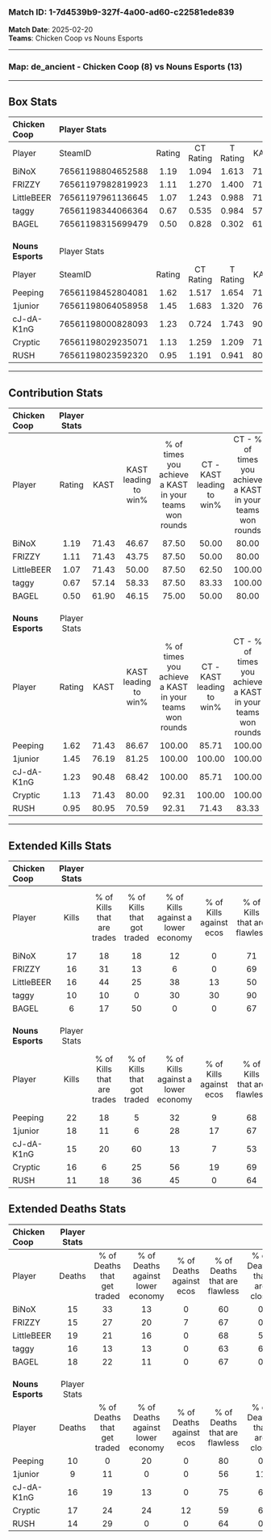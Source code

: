 ### Match ID: 1-7d4539b9-327f-4a00-ad60-c22581ede839  
**Match Date**: 2025-02-20  
**Teams**: Chicken Coop vs Nouns Esports  

---  

### **Map**: de_ancient - Chicken Coop (8) vs Nouns Esports (13)  
---  

## Box Stats  

| **Chicken Coop**  | Player Stats      |        |           |          |       |       |       |         |        |      |     |
| :- | :- | :-: | :-: | :-: | :-: | :-: | :-: | :-: | :-: | :-: | :-: |
| Player            | SteamID           | Rating | CT Rating | T Rating | KAST  |  ADR  | Kills | Assists | Deaths | K/D  | HS% |
| BiNoX             | 76561198804652588 |  1.19  |   1.094   |  1.613   | 71.43 | 79.4  |  17   |    7    |   15   | 1.13 | 35  |
| FRIZZY            | 76561197982819923 |  1.11  |   1.270   |  1.400   | 71.43 | 75.0  |  16   |    1    |   15   | 1.07 | 62  |
| LittleBEER        | 76561197961136645 |  1.07  |   1.243   |  0.988   | 71.43 | 86.7  |  16   |    6    |   19   | 0.84 | 25  |
| taggy             | 76561198344066364 |  0.67  |   0.535   |  0.984   | 57.14 | 55.1  |  10   |    3    |   16   | 0.63 | 30  |
| BAGEL             | 76561198315699479 |  0.50  |   0.828   |  0.302   | 61.90 | 52.9  |   6   |    6    |   18   | 0.33 | 50  |
|                   |                   |        |           |          |       |       |       |         |        |      |     |
|                   |                   |        |           |          |       |       |       |         |        |      |     |
|                   |                   |        |           |          |       |       |       |         |        |      |     |
| **Nouns Esports** | Player Stats      |        |           |          |       |       |       |         |        |      |     |
| Player            | SteamID           | Rating | CT Rating | T Rating | KAST  |  ADR  | Kills | Assists | Deaths | K/D  | HS% |
| Peeping           | 76561198452804081 |  1.62  |   1.517   |  1.654   | 71.43 | 112.7 |  22   |    5    |   10   | 2.20 | 59  |
| 1junior           | 76561198064058958 |  1.45  |   1.683   |  1.320   | 76.19 | 94.1  |  18   |    4    |   9    | 2.00 | 27  |
| cJ-dA-K1nG        | 76561198000828093 |  1.23  |   0.724   |  1.743   | 90.48 | 81.7  |  15   |    7    |   16   | 0.94 | 53  |
| Cryptic           | 76561198029235071 |  1.13  |   1.259   |  1.209   | 71.43 | 92.2  |  16   |    5    |   17   | 0.94 | 50  |
| RUSH              | 76561198023592320 |  0.95  |   1.191   |  0.941   | 80.95 | 53.7  |  11   |    5    |   14   | 0.79 | 36  |
---  

## Contribution Stats  

| **Chicken Coop**  | Player Stats |       |                      |                                                        |                           |                                                             |                          |                                                            |
| :- | :-: | :-: | :-: | :-: | :-: | :-: | :-: | :-: |
| Player            |    Rating    | KAST  | KAST leading to win% | % of times you achieve a KAST in your teams won rounds | CT - KAST leading to win% | CT - % of times you achieve a KAST in your teams won rounds | T - KAST leading to win% | T - % of times you achieve a KAST in your teams won rounds |
| BiNoX             |     1.19     | 71.43 |        46.67         |                         87.50                          |           50.00           |                            80.00                            |          42.86           |                           100.00                           |
| FRIZZY            |     1.11     | 71.43 |        43.75         |                         87.50                          |           50.00           |                            80.00                            |          37.50           |                           100.00                           |
| LittleBEER        |     1.07     | 71.43 |        50.00         |                         87.50                          |           62.50           |                           100.00                            |          33.33           |                           66.67                            |
| taggy             |     0.67     | 57.14 |        58.33         |                         87.50                          |           83.33           |                           100.00                            |          33.33           |                           66.67                            |
| BAGEL             |     0.50     | 61.90 |        46.15         |                         75.00                          |           50.00           |                            80.00                            |          40.00           |                           66.67                            |
|                   |              |       |                      |                                                        |                           |                                                             |                          |                                                            |
|                   |              |       |                      |                                                        |                           |                                                             |                          |                                                            |
|                   |              |       |                      |                                                        |                           |                                                             |                          |                                                            |
| **Nouns Esports** | Player Stats |       |                      |                                                        |                           |                                                             |                          |                                                            |
| Player            |    Rating    | KAST  | KAST leading to win% | % of times you achieve a KAST in your teams won rounds | CT - KAST leading to win% | CT - % of times you achieve a KAST in your teams won rounds | T - KAST leading to win% | T - % of times you achieve a KAST in your teams won rounds |
| Peeping           |     1.62     | 71.43 |        86.67         |                         100.00                         |           85.71           |                           100.00                            |          87.50           |                           100.00                           |
| 1junior           |     1.45     | 76.19 |        81.25         |                         100.00                         |          100.00           |                           100.00                            |          70.00           |                           100.00                           |
| cJ-dA-K1nG        |     1.23     | 90.48 |        68.42         |                         100.00                         |           85.71           |                           100.00                            |          58.33           |                           100.00                           |
| Cryptic           |     1.13     | 71.43 |        80.00         |                         92.31                          |          100.00           |                           100.00                            |          66.67           |                           85.71                            |
| RUSH              |     0.95     | 80.95 |        70.59         |                         92.31                          |           71.43           |                            83.33                            |          70.00           |                           100.00                           |
---  

## Extended Kills Stats  

| **Chicken Coop**  | Player Stats |                            |                            |                                    |                         |                              |                                 |                                       |                    |           |
| :- | :-: | :-: | :-: | :-: | :-: | :-: | :-: | :-: | :-: | :-: |
| Player            |    Kills     | % of Kills that are trades | % of Kills that got traded | % of Kills against a lower economy | % of Kills against ecos | % of Kills that are flawless | % of Kills that are close duels | % of Kills that are assisted by flash | Pistol Round Kills | AWP Kills |
| BiNoX             |      17      |             18             |             18             |                 12                 |            0            |              71              |                0                |                   0                   |         9          |     3     |
| FRIZZY            |      16      |             31             |             13             |                 6                  |            0            |              69              |                0                |                  13                   |         0          |     3     |
| LittleBEER        |      16      |             44             |             25             |                 38                 |           13            |              50              |               13                |                   0                   |         0          |     0     |
| taggy             |      10      |             10             |             0              |                 30                 |           30            |              90              |               10                |                   0                   |         0          |     0     |
| BAGEL             |      6       |             17             |             50             |                 0                  |            0            |              67              |                0                |                  17                   |         0          |     1     |
|                   |              |                            |                            |                                    |                         |                              |                                 |                                       |                    |           |
|                   |              |                            |                            |                                    |                         |                              |                                 |                                       |                    |           |
|                   |              |                            |                            |                                    |                         |                              |                                 |                                       |                    |           |
| **Nouns Esports** | Player Stats |                            |                            |                                    |                         |                              |                                 |                                       |                    |           |
| Player            |    Kills     | % of Kills that are trades | % of Kills that got traded | % of Kills against a lower economy | % of Kills against ecos | % of Kills that are flawless | % of Kills that are close duels | % of Kills that are assisted by flash | Pistol Round Kills | AWP Kills |
| Peeping           |      22      |             18             |             5              |                 32                 |            9            |              68              |                0                |                   5                   |         0          |     6     |
| 1junior           |      18      |             11             |             6              |                 28                 |           17            |              67              |                0                |                   0                   |         5          |     1     |
| cJ-dA-K1nG        |      15      |             20             |             60             |                 13                 |            7            |              53              |               13                |                   0                   |         0          |     0     |
| Cryptic           |      16      |             6              |             25             |                 56                 |           19            |              69              |                0                |                  19                   |         0          |     0     |
| RUSH              |      11      |             18             |             36             |                 45                 |            0            |              64              |                0                |                   0                   |         0          |     1     |
## Extended Deaths Stats  

| **Chicken Coop**  | Player Stats |                             |                                   |                          |                               |                            |                           |               |
| :- | :-: | :-: | :-: | :-: | :-: | :-: | :-: | :-: |
| Player            |    Deaths    | % of Deaths that get traded | % of Deaths against lower economy | % of Deaths against ecos | % of Deaths that are flawless | % of Deaths that are close | % of Deaths while blinded | Deaths to AWP |
| BiNoX             |      15      |             33              |                13                 |            0             |              60               |             0              |             0             |       1       |
| FRIZZY            |      15      |             27              |                20                 |            7             |              67               |             0              |             7             |       1       |
| LittleBEER        |      19      |             21              |                16                 |            0             |              68               |             5              |             5             |       0       |
| taggy             |      16      |             13              |                13                 |            0             |              63               |             6              |            13             |       1       |
| BAGEL             |      18      |             22              |                11                 |            0             |              67               |             0              |             0             |       2       |
|                   |              |                             |                                   |                          |                               |                            |                           |               |
|                   |              |                             |                                   |                          |                               |                            |                           |               |
|                   |              |                             |                                   |                          |                               |                            |                           |               |
| **Nouns Esports** | Player Stats |                             |                                   |                          |                               |                            |                           |               |
| Player            |    Deaths    | % of Deaths that get traded | % of Deaths against lower economy | % of Deaths against ecos | % of Deaths that are flawless | % of Deaths that are close | % of Deaths while blinded | Deaths to AWP |
| Peeping           |      10      |              0              |                20                 |            0             |              80               |             0              |             0             |       0       |
| 1junior           |      9       |             11              |                 0                 |            0             |              56               |             11             |             0             |       2       |
| cJ-dA-K1nG        |      16      |             19              |                13                 |            0             |              75               |             6              |            13             |       2       |
| Cryptic           |      17      |             24              |                24                 |            12            |              59               |             6              |             0             |       3       |
| RUSH              |      14      |             29              |                 0                 |            0             |              64               |             0              |             7             |       2       |

